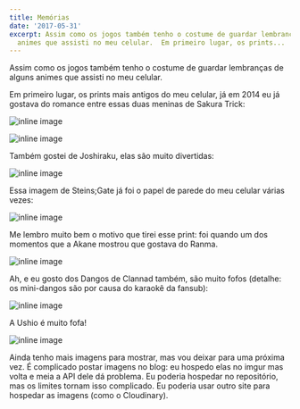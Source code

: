 ```yaml
---
title: Memórias
date: '2017-05-31'
excerpt: Assim como os jogos também tenho o costume de guardar lembranças de alguns
  animes que assisti no meu celular.  Em primeiro lugar, os prints...
---
```




Assim como os jogos também tenho o costume de guardar lembranças de alguns animes que assisti no meu celular.

Em primeiro lugar, os prints mais antigos do meu celular, já em 2014 eu já gostava do romance entre essas duas meninas de Sakura Trick:

![inline image](https://i.imgur.com/fSkf2tt.png)

![inline image](https://i.imgur.com/ntFQYtM.png)

Também gostei de Joshiraku, elas são muito divertidas:

![inline image](https://i.imgur.com/lZ8lu6k.png)

Essa imagem de Steins;Gate já foi o papel de parede do meu celular várias vezes:

![inline image](https://i.imgur.com/XNcqgOk.png)

Me lembro muito bem o motivo que tirei esse print: foi quando um dos momentos que a Akane mostrou que gostava do Ranma.

![inline image](https://i.imgur.com/dWdiQik.png)

Ah, e eu gosto dos Dangos de Clannad também, são muito fofos (detalhe: os mini-dangos são por causa do karaokê da fansub):

![inline image](https://i.imgur.com/ioC0eGZ.png)

A Ushio é muito fofa!

![inline image](https://i.imgur.com/0oqJ8Nw.png)

Ainda tenho mais imagens para mostrar, mas vou deixar para uma próxima vez. É complicado postar imagens no blog: eu hospedo elas no imgur mas volta e meia a API dele dá problema. Eu poderia hospedar no repositório, mas os limites tornam isso complicado. Eu poderia usar outro site para hospedar as imagens (como o Cloudinary).

